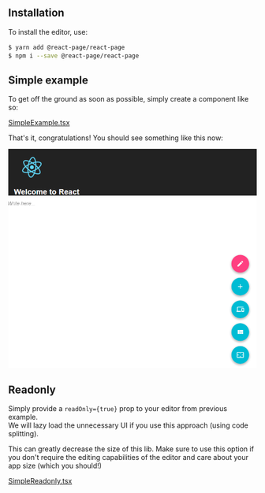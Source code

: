 ## Installation

To install the editor, use:

```bash
$ yarn add @react-page/react-page
$ npm i --save @react-page/react-page
```

## Simple example

To get off the ground as soon as possible, simply create a component like so:

[SimpleExample.tsx](https://raw.githubusercontent.com/react-page/react-page-examples/master/src/SimpleExample.tsx ':include :type=code typescript')

That's it, congratulations! You should see something like this now:

![Example app](images/react-example-app.png)

## Readonly

Simply provide a `readOnly={true}` prop to your editor from previous example.  
We will lazy load the unnecessary UI if you use this approach (using code splitting).

This can greatly decrease the size of this lib. Make sure to use this option if you don't require the editing capabilities of the editor and care about your app size (which you should!)

[SimpleReadonly.tsx](https://raw.githubusercontent.com/react-page/react-page-examples/master/src/SimpleReadonly.tsx ':include :type=code typescript')
